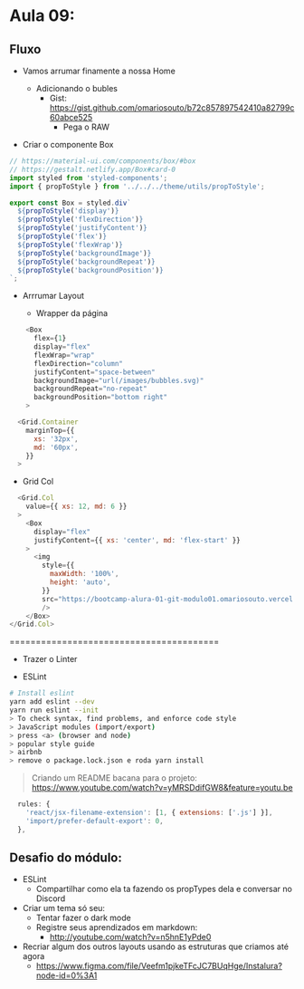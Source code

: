 # Aula 09: 


## Fluxo

- Vamos arrumar finamente a nossa Home
  - Adicionando o bubles
    - Gist: https://gist.github.com/omariosouto/b72c857897542410a82799c60abce525
      - Pega o RAW

- Criar o componente Box
```js
// https://material-ui.com/components/box/#box
// https://gestalt.netlify.app/Box#card-0
import styled from 'styled-components';
import { propToStyle } from '../../../theme/utils/propToStyle';

export const Box = styled.div`
  ${propToStyle('display')}
  ${propToStyle('flexDirection')}
  ${propToStyle('justifyContent')}
  ${propToStyle('flex')}
  ${propToStyle('flexWrap')}
  ${propToStyle('backgroundImage')}
  ${propToStyle('backgroundRepeat')}
  ${propToStyle('backgroundPosition')}
`;
```

- Arrrumar Layout

  - Wrapper da página
```js
    <Box
      flex={1}
      display="flex"
      flexWrap="wrap"
      flexDirection="column"
      justifyContent="space-between"
      backgroundImage="url(/images/bubbles.svg)"
      backgroundRepeat="no-repeat"
      backgroundPosition="bottom right"
    > 
```

```js
  <Grid.Container
    marginTop={{
      xs: '32px',
      md: '60px',
    }}
  >
```

- Grid Col
```js
  <Grid.Col
    value={{ xs: 12, md: 6 }}
  >
    <Box
      display="flex"
      justifyContent={{ xs: 'center', md: 'flex-start' }}
    >
      <img
        style={{
          maxWidth: '100%',
          height: 'auto',
        }}
        src="https://bootcamp-alura-01-git-modulo01.omariosouto.vercel.app/images/phones.png"
        />
    </Box>
</Grid.Col>
```


========================================

- Trazer o Linter

- ESLint

```sh
# Install eslint 
yarn add eslint --dev
yarn run eslint --init
> To check syntax, find problems, and enforce code style
> JavaScript modules (import/export)
> press <a> (browser and node)
> popular style guide
> airbnb
> remove o package.lock.json e roda yarn install
```

> Criando um README bacana para o projeto: https://www.youtube.com/watch?v=yMRSDdifGW8&feature=youtu.be


```js
  rules: {
    'react/jsx-filename-extension': [1, { extensions: ['.js'] }],
    'import/prefer-default-export': 0,
  },
```

## Desafio do módulo:
  - ESLint
    - Compartilhar como ela ta fazendo os propTypes dela e conversar no Discord
  - Criar um tema só seu:
    - Tentar fazer o dark mode
    - Registre seus aprendizados em markdown: 
      - http://youtube.com/watch?v=n5hnE1yPde0
  - Recriar algum dos outros layouts usando as estruturas que criamos até agora
    - https://www.figma.com/file/Veefm1pjkeTFcJC7BUqHge/Instalura?node-id=0%3A1